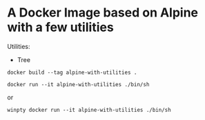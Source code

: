 # A Docker Image based on Alpine with a few utilities

Utilities:

- Tree

```
docker build --tag alpine-with-utilities .
```

```
docker run --it alpine-with-utilities ./bin/sh
```

or 

```
winpty docker run --it alpine-with-utilities ./bin/sh
```